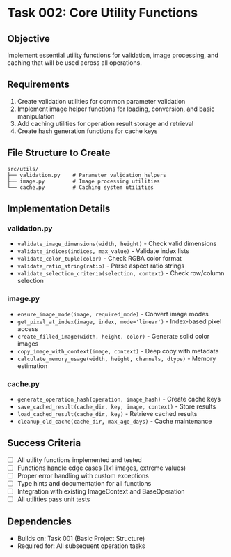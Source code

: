 # Task 002: Core Utility Functions

## Objective
Implement essential utility functions for validation, image processing, and caching that will be used across all operations.

## Requirements
1. Create validation utilities for common parameter validation
2. Implement image helper functions for loading, conversion, and basic manipulation
3. Add caching utilities for operation result storage and retrieval
4. Create hash generation functions for cache keys

## File Structure to Create
```
src/utils/
├── validation.py    # Parameter validation helpers
├── image.py         # Image processing utilities
└── cache.py         # Caching system utilities
```

## Implementation Details

### validation.py
- `validate_image_dimensions(width, height)` - Check valid dimensions
- `validate_indices(indices, max_value)` - Validate index lists
- `validate_color_tuple(color)` - Check RGBA color format
- `validate_ratio_string(ratio)` - Parse aspect ratio strings
- `validate_selection_criteria(selection, context)` - Check row/column selection

### image.py
- `ensure_image_mode(image, required_mode)` - Convert image modes
- `get_pixel_at_index(image, index, mode='linear')` - Index-based pixel access
- `create_filled_image(width, height, color)` - Generate solid color images
- `copy_image_with_context(image, context)` - Deep copy with metadata
- `calculate_memory_usage(width, height, channels, dtype)` - Memory estimation

### cache.py
- `generate_operation_hash(operation, image_hash)` - Create cache keys
- `save_cached_result(cache_dir, key, image, context)` - Store results
- `load_cached_result(cache_dir, key)` - Retrieve cached results
- `cleanup_old_cache(cache_dir, max_age_days)` - Cache maintenance

## Success Criteria
- [ ] All utility functions implemented and tested
- [ ] Functions handle edge cases (1x1 images, extreme values)
- [ ] Proper error handling with custom exceptions
- [ ] Type hints and documentation for all functions
- [ ] Integration with existing ImageContext and BaseOperation
- [ ] All utilities pass unit tests

## Dependencies
- Builds on: Task 001 (Basic Project Structure)
- Required for: All subsequent operation tasks
